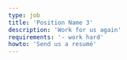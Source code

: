 ```yaml
---
type: job
title: 'Position Name 3'
description: 'Work for us again'
requirements: '- work hard'
howto: 'Send us a resumé'
---
```

